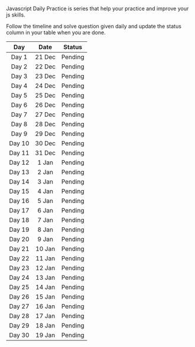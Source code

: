Javascript Daily Practice is series that help your practice and improve your js skills.

Follow the timeline and solve question given daily and update the status column in your table when you are done. 


| Day       | Date      | Status        |
|:---:      |:---:      |:---:          |
|Day 1      | 21 Dec    | Pending       |
|Day 2      | 22 Dec    | Pending       |
|Day 3      | 23 Dec    | Pending       |
|Day 4      | 24 Dec    | Pending       |
|Day 5      | 25 Dec    | Pending       |
|Day 6      | 26 Dec    | Pending       |
|Day 7      | 27 Dec    | Pending       |
|Day 8      | 28 Dec    | Pending       |
|Day 9      | 29 Dec    | Pending       |
|Day 10     | 30 Dec    | Pending       |
|Day 11     | 31 Dec    | Pending       |
|Day 12     | 1 Jan     | Pending       |
|Day 13     | 2 Jan     | Pending       |
|Day 14     | 3 Jan     | Pending       |
|Day 15     | 4 Jan     | Pending       |
|Day 16     | 5 Jan     | Pending       |
|Day 17     | 6 Jan     | Pending       |
|Day 18     | 7 Jan     | Pending       |
|Day 19     | 8 Jan     | Pending       |
|Day 20     | 9 Jan     | Pending       |
|Day 21     | 10 Jan    | Pending       |
|Day 22     | 11 Jan    | Pending       |
|Day 23     | 12 Jan    | Pending       |
|Day 24     | 13 Jan    | Pending       |
|Day 25     | 14 Jan    | Pending       |
|Day 26     | 15 Jan    | Pending       |
|Day 27     | 16 Jan    | Pending       |
|Day 28     | 17 Jan    | Pending       |
|Day 29     | 18 Jan    | Pending       |
|Day 30     | 19 Jan    | Pending       |

